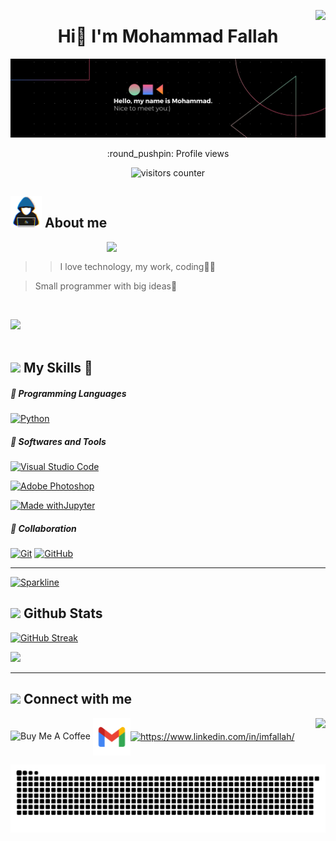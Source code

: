 <a href="http://imfallah.ir.com" target="_blank" rel="noopener"><img align="right" src="https://img.shields.io/website-up-down-green-red/https/rahatzamancse.netlify.app?style=for-the-badge&logo=website"></a>

<h1 align="center">Hi👋 
I'm Mohammad Fallah </h1>


<img src="https://github.com/imfallah/imfallah/blob/main/banner.png">

<p align="center">:round_pushpin: Profile views</p>
<div align="center">
    <img alt="visitors counter" src="https://profile-counter.glitch.me/imfallah/count.svg" width=400px>
</div>


## <picture><img src = "https://github.com/0xAbdulKhalid/0xAbdulKhalid/raw/main/assets/mdImages/about_me.gif" width = 50px></picture> **About me**

<picture> <img align="right" src="https://media.tenor.com/NOYF3f82b_gAAAAC/programmer.gif" width = 350px></picture>

<br>

>> I love technology, my work, coding💪👀


> Small programmer with big ideas🌊







<br>

<img src="https://user-images.githubusercontent.com/73097560/115834477-dbab4500-a447-11eb-908a-139a6edaec5c.gif"><br><br>

<h2><img src = "https://media2.giphy.com/media/QssGEmpkyEOhBCb7e1/giphy.gif?cid=ecf05e47a0n3gi1bfqntqmob8g9aid1oyj2wr3ds3mg700bl&rid=giphy.gif" width ="30"> My Skills 🥇</f2> 


##### 💪 Programming Languages
<a href="#"><img alt="Python" src="https://img.shields.io/badge/Python-FFD43B?style=for-the-badge&logo=python&logoColor=blue"></a>






##### 💪 Softwares and Tools
<a href="#"><img alt="Visual Studio Code" src="https://img.shields.io/badge/Visual_Studio_Code-0078D4?style=for-the-badge&logo=visual%20studio%20code&logoColor=white"></a>

<a href="#"><img alt="Adobe Photoshop" src="https://img.shields.io/badge/Adobe%20Photoshop-31A8FF?style=for-the-badge&logo=Adobe%20Photoshop&logoColor=black"></a>

[![Made withJupyter](https://img.shields.io/badge/Made%20with-Jupyter-orange?style=for-the-badge&logo=Jupyter)](https://jupyter.org/try)
<p>
  
##### 💪 Collaboration
<a href="#"><img alt="Git" src="https://img.shields.io/badge/GIT-E44C30?style=for-the-badge&logo=git&logoColor=white"></a>
<a href="#"><img alt="GitHub" src="https://img.shields.io/badge/GitHub-100000?style=for-the-badge&logo=github&logoColor=white"></a>

<hr>

[![Sparkline](https://stars.medv.io/Naereen/badges.svg)](https://github.com/imfallah/imfallah)

<h2><img src = "https://media.giphy.com/media/iY8CRBdQXODJSCERIr/giphy.gif" width ="35"> Github Stats </h2>

  
<a href="https://git.io/streak-stats"><img src="https://streak-stats.demolab.com?user=imfallah&theme=radical&exclude_days=Sun%2CMon%2CTue%2CWed%2CThu%2CFri%2CSat" alt="GitHub Streak" width=400px /></a>

<a>
<img src="https://github-profile-summary-cards.vercel.app/api/cards/profile-details?username=imfallah&theme=github" width=400px
</a>

<hr>


<h2> <img src='https://raw.githubusercontent.com/ShahriarShafin/ShahriarShafin/main/Assets/handshake.gif' width="80"> Connect with me </h2>

<a herf="https://www.buymeacoffee.com/jokernets"><img src="https://cdn.buymeacoffee.com/buttons/v2/arial-yellow.png" alt="Buy Me A Coffee" width="180px">
<a href="mailto:joker.until33@gmail.com"><img align="center" width="60px" src="https://github.com/edent/SuperTinyIcons/raw/master/images/svg/gmail.svg" style="max-width: 100%;"></a><a href="https://www.linkedin.com/" target="blank"><img align="center" src="https://raw.githubusercontent.com/rahuldkjain/github-profile-readme-generator/master/src/images/icons/Social/linked-in-alt.svg" alt="https://www.linkedin.com/in/imfallah/" height="40" width="60" /></a>
<a href="http://imfallah.ir.com" target="_blank" rel="noopener"><img align="right" src="https://img.shields.io/website-up-down-green-red/https/rahatzamancse.netlify.app?style=for-the-badge&logo=website"></a>





<img src="https://raw.githubusercontent.com/imrrobat/imrrobat/d1b244e170d2b75fdda3efd499eaaf163f7a617c/images/github-contribution-grid-snake.svg" alt="just for fun :D">






